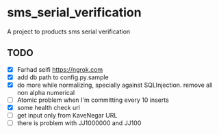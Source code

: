 # sms_serial_verification
A project to products sms serial verification

## TODO
- [x]  Farhad seifi https://ngrok.com
- [x]  add db path to config.py.sample
- [x]  do more while normalizing, specially against SQLInjection. remove all non alpha numerical
- [ ]  Atomic problem when I'm committing every 10 inserts
- [x]  some health check url
- [ ]  get input only from KaveNegar URL
- [ ]  there is problem with JJ1000000 and JJ100